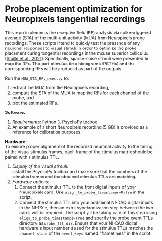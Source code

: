 # Probe placement optimization for Neuropixels tangential recordings

This repo implements the receptive field (RF) analysis via spike-triggered average (STA) of the multi-unit activity (MUA) from Neuropixels probe recordings. These scripts intend to quickly test the presence of any neuronal responses to visual stimuli in order to optimize the probe placement during tangential recordings in the mouse superior colliculus ([Sibille et al., 2021](https://www.biorxiv.org/content/10.1101/2021.06.12.448191v1.abstract)). Specifically, sparse-noise stimuli were presented to map the RFs. The peri-stimulus time histograms (PSTHs) and the corresponding RFs will be produced as part of the outputs.

Run the `MUA_STA_RFs_exec.py` to:
1. extract the MUA from the Neuropixels recording,
2. compute the STA of the MUA to map the RFs for each channel of the probe, and 
3. plot the estimated RFs.

**Software:** 
1. *Requirements:* Python 3, [PsychoPy toobox](https://www.psychopy.org/download.html)
2. An example of a short Neuropixels recording (5 GB) is provided as a reference for calibration purposes.

**Hardware:**  
To ensure proper alignment of the recorded neuronal activity to the timing of the visual stimulus frames, each frame of the stimulus matrix should be paired with a stimulus TTL.
1. *Display of the visual stimuli:*  
install the PsychoPy toolbox and make sure that the numbers of the stimulus frames and the obtained stimulus TTLs are matching. 
2. *Hardware options:* 
    1. Connect the stimulus TTL to the front digital inputs of your Neuropixels card. Use `align_to_probe_timestamps=False` in the script.
    2. Connect the stimulus TTL into your additional NI-DAQ digital inputs in the NI-PXIe, then an extra synchronization step between the two cards will be required. The script yill be taking care of this step using `align_to_probe_timestamps=True` and specify the probe event TTLs directory as `probe_ttl_dir`. Ensure that your NI-DAQ digital hardware's input number `d` used for the stimulus TTLs matches the `channel state` of the `event_keys` named "frametimes" in the script.
